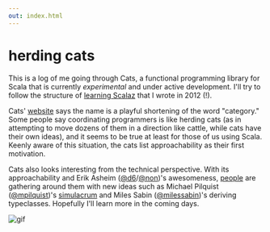 ```yaml
---
out: index.html
---
```


  [lsz]: http://eed3si9n.com/learning-scalaz/
  [cats]: http://non.github.io/cats/index.html
  [@d6]: https://twitter.com/d6
  [@non]: https://github.com/non
  [@mpilquist]: https://github.com/mpilquist
  [simulacrum]: https://github.com/mpilquist/simulacrum
  [@milessabin]: https://github.com/milessabin/
  [contributors]: https://github.com/non/cats/graphs/contributors
  [gif-herding-cats]: http://i.imgur.com/Yj9Xe2A.gif

herding cats
============

This is a log of me going through Cats, a functional programming library for Scala
that is currently *experimental* and under active development.
I'll try to follow the structure of [learning Scalaz][lsz] that I wrote in 2012 (!).

Cats' [website][cats] says the name is a playful shortening of the word "category."
Some people say coordinating programmers is like herding cats
(as in attempting to move dozens of them in a direction like cattle, while cats have their own ideas),
and it seems to be true at least for those of us using Scala. Keenly aware of
this situation, the cats list approachability as their first motivation.

Cats also looks interesting from the technical perspective.
With its approachability and Erik Asheim ([@d6][@d6]/[@non][@non])'s awesomeness,
[people][contributors] are gathering around them with new ideas such as
Michael Pilquist ([@mpilquist][@mpilquist])'s [simulacrum][simulacrum] and
Miles Sabin ([@milessabin][@milessabin])'s deriving typeclasses.
Hopefully I'll learn more in the coming days.

![gif][gif-herding-cats]

